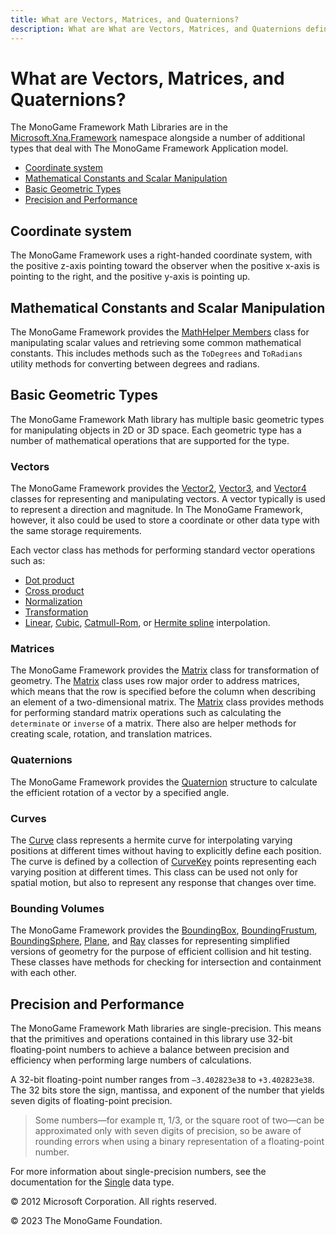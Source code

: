 ```yaml
---
title: What are Vectors, Matrices, and Quaternions?
description: What are What are Vectors, Matrices, and Quaternions definitions for MonoGame!
---
```


# What are Vectors, Matrices, and Quaternions?

The MonoGame Framework Math Libraries are in the [Microsoft.Xna.Framework](xref:Microsoft.Xna.Framework) namespace alongside a number of additional types that deal with The MonoGame Framework Application model.

* [Coordinate system](#coordinate-system)
* [Mathematical Constants and Scalar Manipulation](#mathematical-constants-and-scalar-manipulation)
* [Basic Geometric Types](#basic-geometric-types)
* [Precision and Performance](#precision-and-performance)

## Coordinate system

The MonoGame Framework uses a right-handed coordinate system, with the positive z-axis pointing toward the observer when the positive x-axis is pointing to the right, and the positive y-axis is pointing up.

## Mathematical Constants and Scalar Manipulation

The MonoGame Framework provides the [MathHelper Members](xref:Microsoft.Xna.Framework.MathHelper) class for manipulating scalar values and retrieving some common mathematical constants. This includes methods such as the ```ToDegrees``` and ```ToRadians``` utility methods for converting between degrees and radians.

## Basic Geometric Types

The MonoGame Framework Math library has multiple basic geometric types for manipulating objects in 2D or 3D space. Each geometric type has a number of mathematical operations that are supported for the type.

### Vectors

The MonoGame Framework provides the [Vector2](xref:Microsoft.Xna.Framework.Vector2), [Vector3](xref:Microsoft.Xna.Framework.Vector3), and [Vector4](xref:Microsoft.Xna.Framework.Vector4) classes for representing and manipulating vectors. A vector typically is used to represent a direction and magnitude. In The MonoGame Framework, however, it also could be used to store a coordinate or other data type with the same storage requirements.

Each vector class has methods for performing standard vector operations such as:

* [Dot product](/api/Microsoft.Xna.Framework.Vector3.html#Microsoft_Xna_Framework_Vector3_Dot_Microsoft_Xna_Framework_Vector3_Microsoft_Xna_Framework_Vector3_)
* [Cross product](/api/Microsoft.Xna.Framework.Vector3.html#Microsoft_Xna_Framework_Vector3_Cross_Microsoft_Xna_Framework_Vector3_Microsoft_Xna_Framework_Vector3_)
* [Normalization](/api/Microsoft.Xna.Framework.Vector3.html#Microsoft_Xna_Framework_Vector3_Normalize)
* [Transformation](/api/Microsoft.Xna.Framework.Vector3.html#Microsoft_Xna_Framework_Vector3_Transform_Microsoft_Xna_Framework_Vector3_Microsoft_Xna_Framework_Matrix_)
* [Linear](/api/Microsoft.Xna.Framework.Vector3.html#Microsoft_Xna_Framework_Vector3_Lerp_Microsoft_Xna_Framework_Vector3_Microsoft_Xna_Framework_Vector3_System_Single_), [Cubic](/api/Microsoft.Xna.Framework.Vector3.html#Microsoft_Xna_Framework_Vector3_SmoothStep_Microsoft_Xna_Framework_Vector3_Microsoft_Xna_Framework_Vector3_System_Single_), [Catmull-Rom](/api/Microsoft.Xna.Framework.Vector3.html#Microsoft_Xna_Framework_Vector3_CatmullRom_Microsoft_Xna_Framework_Vector3_Microsoft_Xna_Framework_Vector3_Microsoft_Xna_Framework_Vector3_Microsoft_Xna_Framework_Vector3_System_Single_), or [Hermite spline](/api/Microsoft.Xna.Framework.Vector3.html#Microsoft_Xna_Framework_Vector3_Hermite_Microsoft_Xna_Framework_Vector3_Microsoft_Xna_Framework_Vector3_Microsoft_Xna_Framework_Vector3_Microsoft_Xna_Framework_Vector3_System_Single_) interpolation.

### Matrices

The MonoGame Framework provides the [Matrix](xref:Microsoft.Xna.Framework.Matrix) class for transformation of geometry. The [Matrix](xref:Microsoft.Xna.Framework.Matrix) class uses row major order to address matrices, which means that the row is specified before the column when describing an element of a two-dimensional matrix. The [Matrix](xref:Microsoft.Xna.Framework.Matrix) class provides methods for performing standard matrix operations such as calculating the ```determinate``` or ```inverse``` of a matrix. There also are helper methods for creating scale, rotation, and translation matrices.

### Quaternions

The MonoGame Framework provides the [Quaternion](xref:Microsoft.Xna.Framework.Quaternion) structure to calculate the efficient rotation of a vector by a specified angle.

### Curves

The [Curve](xref:Microsoft.Xna.Framework.Curve) class represents a hermite curve for interpolating varying positions at different times without having to explicitly define each position. The curve is defined by a collection of [CurveKey](xref:Microsoft.Xna.Framework.CurveKey) points representing each varying position at different times. This class can be used not only for spatial motion, but also to represent any response that changes over time.

### Bounding Volumes

The MonoGame Framework provides the [BoundingBox](xref:Microsoft.Xna.Framework.BoundingBox), [BoundingFrustum](xref:Microsoft.Xna.Framework.BoundingFrustum), [BoundingSphere](xref:Microsoft.Xna.Framework.BoundingSphere), [Plane](xref:Microsoft.Xna.Framework.Plane), and [Ray](xref:Microsoft.Xna.Framework.Ray) classes for representing simplified versions of geometry for the purpose of efficient collision and hit testing. These classes have methods for checking for intersection and containment with each other.

## Precision and Performance

The MonoGame Framework Math libraries are single-precision. This means that the primitives and operations contained in this library use 32-bit floating-point numbers to achieve a balance between precision and efficiency when performing large numbers of calculations.

A 32-bit floating-point number ranges from ```–3.402823e38``` to ```+3.402823e38```. The 32 bits store the sign, mantissa, and exponent of the number that yields seven digits of floating-point precision. 

> Some numbers—for example π, 1/3, or the square root of two—can be approximated only with seven digits of precision, so be aware of rounding errors when using a binary representation of a floating-point number. 

For more information about single-precision numbers, see the documentation for the [Single](http://msdn.microsoft.com/en-us/library/system.single.aspx) data type.

© 2012 Microsoft Corporation. All rights reserved.  

© 2023 The MonoGame Foundation.
